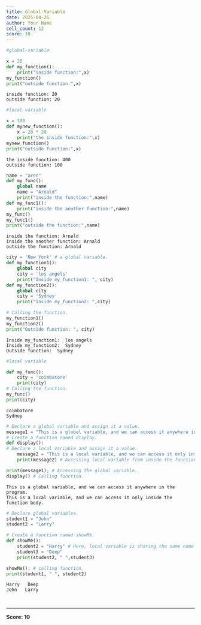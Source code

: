 ```yaml
---
title: Global-Variable
date: 2025-04-26
author: Your Name
cell_count: 12
score: 10
---
```


```python
#global-variable
```


```python
x = 20
def my_function():
    print("inside function:",x)
my_function()
print("outside function:",x)
```

    inside function: 20
    outside function: 20



```python
#local variable
```


```python
x = 100
def mynew_function():
    x = 20 * 20
    print("the inside function:",x)
mynew_function()
print("outside function:",x)
```

    the inside function: 400
    outside function: 100



```python
name = "aren"
def my_func():
    global name
    name = "Arnald"
    print("inside the function:",name)
def my_func1():
    print("inside the another function:",name)
my_func()
my_func1()
print("outside the function:",name)
```

    inside the function: Arnald
    inside the another function: Arnald
    outside the function: Arnald



```python
city = 'New York' # a global variable.
def my_function1():
    global city
    city = 'los angels'
    print("Inside my_function1: ", city)
def my_function2():
    global city
    city = 'Sydney'
    print("Inside my_function2: ",city)

# Calling the function.
my_function1()
my_function2()
print("Outside function: ", city)

```

    Inside my_function1:  los angels
    Inside my_function2:  Sydney
    Outside function:  Sydney



```python
#local variable
```


```python
def my_func():
    city = 'coimbatore'
    print(city)
# Calling the function.
my_func()
print(city)

```

    coimbatore
    Sydney



```python
# Declare a global variable and assign it a value.
message1 = "This is a global variable, and we can access it anywhere in the program."
# Create a function named display.
def display():
# Declare a local variable and assign it a value.
    message2 = "This is a local variable, and we can access it only inside the function body."
    print(message2) # Accessing local variable from inside the function.

print(message1); # Accessing the global variable.
display() # Calling function.

```

    This is a global variable, and we can access it anywhere in the program.
    This is a local variable, and we can access it only inside the function body.



```python
# Declare global variables.
student1 = "John"
student2 = "Larry"

# Create a function named showMe.
def showMe():
    student2 = "Harry" # Here, local variable is sharing the same name as global variable.
    student3 = "Deep"
    print(student2, " ",student3)

showMe(); # calling function.
print(student1, " ", student2)

```

    Harry   Deep
    John   Larry



```python

```


```python

```


---
**Score: 10**